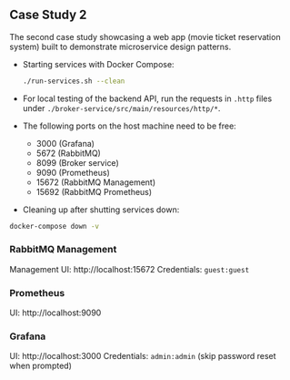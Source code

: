 ## Case Study 2

The second case study showcasing a web app (movie ticket reservation system) built to demonstrate microservice design patterns.

- Starting services with Docker Compose:

  ```bash
  ./run-services.sh --clean
  ```

- For local testing of the backend API, run the requests in `.http` files under `./broker-service/src/main/resources/http/*`.

- The following ports on the host machine need to be free:

  - 3000 (Grafana)
  - 5672 (RabbitMQ)
  - 8099 (Broker service)
  - 9090 (Prometheus)
  - 15672 (RabbitMQ Management)
  - 15692 (RabbitMQ Prometheus)

- Cleaning up after shutting services down:

```bash
docker-compose down -v
```

### RabbitMQ Management

Management UI: http://localhost:15672
Credentials: `guest:guest`

### Prometheus

UI: http://localhost:9090

### Grafana

UI: http://localhost:3000
Credentials: `admin:admin` (skip password reset when prompted)
